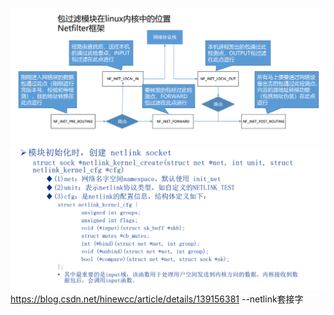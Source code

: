 ![img.png](images/img.png)
![img_1.png](images/img_1.png)
https://blog.csdn.net/hinewcc/article/details/139156381 --netlink套接字

